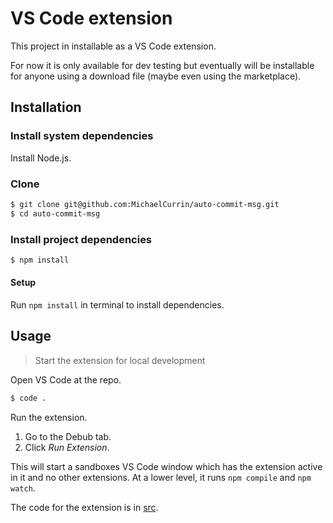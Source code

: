 # VS Code extension

This project in installable as a VS Code extension.

For now it is only available for dev testing but eventually will be installable for anyone using a download file (maybe even using the marketplace).


## Installation

### Install system dependencies

Install Node.js.

### Clone

```sh
$ git clone git@github.com:MichaelCurrin/auto-commit-msg.git
$ cd auto-commit-msg
```

### Install project dependencies

```sh
$ npm install
```


#### Setup

Run `npm install` in terminal to install dependencies.


## Usage
> Start the extension for local development

Open VS Code at the repo.

```sh
$ code .
```

Run the extension.

1. Go to the Debub tab.
2. Click _Run Extension_.


This will start a sandboxes VS Code window which has the extension active in it and no other extensions. At a lower level, it runs `npm compile` and `npm watch`.

The code for the extension is in [src](/src/).
